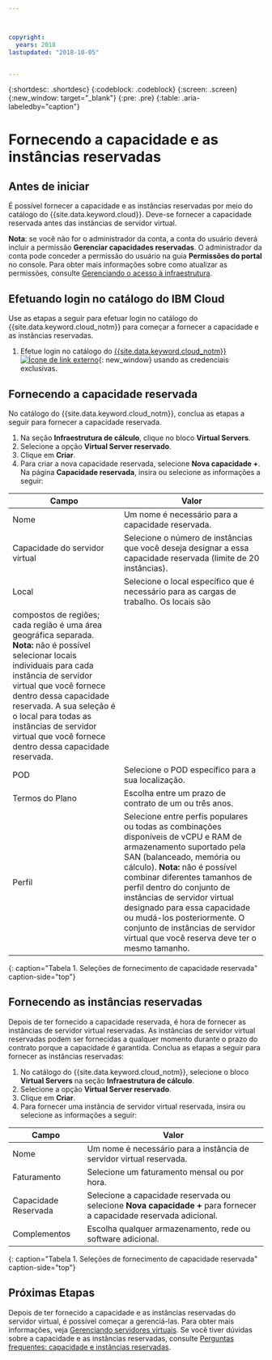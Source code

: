```yaml
---



copyright:
  years: 2018
lastupdated: "2018-10-05"


---
```


{:shortdesc: .shortdesc}
{:codeblock: .codeblock}
{:screen: .screen}
{:new_window: target="_blank"}
{:pre: .pre}
{:table: .aria-labeledby="caption"}

# Fornecendo a capacidade e as instâncias reservadas

## Antes de iniciar 

É possível fornecer a capacidade e as instâncias reservadas por meio do catálogo do {{site.data.keyword.cloud}}. Deve-se fornecer a capacidade reservada antes das instâncias de servidor virtual.

**Nota**: se você não for o administrador da conta, a conta do usuário deverá incluir a permissão **Gerenciar capacidades reservadas**. O administrador da conta pode conceder a permissão do usuário na guia **Permissões do portal** no console. Para obter mais informações sobre como atualizar as permissões, consulte [Gerenciando o acesso à infraestrutura](/docs/iam/mnginfra.html).

## Efetuando login no catálogo do IBM Cloud

Use as etapas a seguir para efetuar login no catálogo do {{site.data.keyword.cloud_notm}} para começar a fornecer a capacidade e as instâncias reservadas.

  1. Efetue login no catálogo do [{{site.data.keyword.cloud_notm}}![Ícone de link externo](../icons/launch-glyph.svg "Ícone de link externo")](https://console.bluemix.net/catalog/){: new_window} usando as credenciais exclusivas. 

## Fornecendo a capacidade reservada 

No catálogo do {{site.data.keyword.cloud_notm}}, conclua as etapas a seguir para fornecer a capacidade reservada.

  1. Na seção **Infraestrutura de cálculo**, clique no bloco **Virtual Servers**.
  2. Selecione a opção **Virtual Server reservado**.
  3. Clique em **Criar**.
  4. Para criar a nova capacidade reservada, selecione **Nova capacidade +**. Na página
**Capacidade reservada**, insira ou selecione as informações a seguir: 

| Campo                   | Valor               |                                                                                                                                                                                                                                                                                                                                 
| ----------------------- | ------------------- |
| Nome                    |Um nome é necessário para a capacidade reservada.|                                                                                                                                                                                                                                                                                                       
| Capacidade do servidor virtual |Selecione o número de instâncias que você deseja designar a essa capacidade reservada (limite de 20 instâncias).|                                                                                                                                                                                                                                                
| Local                |Selecione o local específico que é necessário para as cargas de trabalho. Os locais são
compostos de regiões; cada região é uma área geográfica separada. **Nota:** não é possível selecionar locais individuais para cada instância de servidor virtual que você fornece dentro dessa capacidade reservada. A sua seleção é o local para todas as instâncias de servidor virtual que você fornece dentro dessa capacidade reservada.|
| POD                     |Selecione o POD específico para a sua localização.|
| Termos do Plano              |Escolha entre um prazo de contrato de um ou três anos.|                                                                                                                                                                                                                                                                                            
| Perfil                 |Selecione entre perfis populares ou todas as combinações disponíveis de vCPU e RAM de armazenamento suportado pela SAN (balanceado, memória ou cálculo). **Nota:** não é possível combinar diferentes tamanhos de perfil dentro do conjunto de instâncias de servidor virtual designado para essa capacidade ou mudá-los posteriormente. O conjunto de instâncias de servidor virtual que você reserva deve ter o mesmo tamanho.| 
{: caption="Tabela 1. Seleções de fornecimento de capacidade reservada" caption-side="top"}


## Fornecendo as instâncias reservadas

Depois de ter fornecido a capacidade reservada, é hora de fornecer as instâncias de servidor virtual reservadas. As instâncias de servidor virtual reservadas podem ser fornecidas a qualquer momento durante o prazo do contrato porque a capacidade é garantida. Conclua as etapas a seguir para fornecer as instâncias reservadas:

1. No catálogo do {{site.data.keyword.cloud_notm}}, selecione o bloco **Virtual Servers** na seção **Infraestrutura de cálculo**.
2. Selecione a opção **Virtual Server reservado**. 
3. Clique em **Criar**. 
4. Para fornecer uma instância de servidor virtual reservada, insira ou selecione as informações a seguir:

| Campo                     | Valor               |                                                                                                                                                                                                                                                                                                                                 
| ------------------------- | ------------------- |
| Nome                      |Um nome é necessário para a instância de servidor virtual reservada.|                                                                                                                                                                                                                                                                                                       
| Faturamento                   |Selecione um faturamento mensal ou por hora.|                                                                                                                                                                                                                                                
| Capacidade Reservada         |Selecione a capacidade reservada ou selecione **Nova capacidade +** para fornecer a capacidade reservada adicional.|                                                                                                                                                                                                     
| Complementos                   |Escolha qualquer armazenamento, rede ou software adicional.|                                                                                                                                                                                                                                                                                            
{: caption="Tabela 1. Seleções de fornecimento de capacidade reservada" caption-side="top"}

## Próximas Etapas

Depois de ter fornecido a capacidade e as instâncias reservadas do servidor virtual, é possível começar a gerenciá-las. Para obter mais informações, veja [Gerenciando servidores virtuais](vsi_managing.html). Se você tiver dúvidas sobre a capacidade e as instâncias reservadas, consulte [Perguntas frequentes: capacidade e instâncias reservadas](vsi_faqs_reserved.html). 
